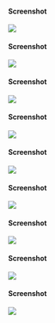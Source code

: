 #### Screenshot
![](Images/1.png)

#### Screenshot
![](Images/2.png)

#### Screenshot
![](Images/3.png)

#### Screenshot
![](Images/4.png)

#### Screenshot
![](Images/5.png)

#### Screenshot
![](Images/6.png)

#### Screenshot
![](Images/7.png)

#### Screenshot
![](Images/8.png)

#### Screenshot
![](Images/9.png)
